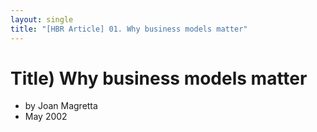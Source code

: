 ```yaml
---
layout: single
title: "[HBR Article] 01. Why business models matter"
---
```


# Title) Why business models matter
- by Joan Magretta
- May 2002
